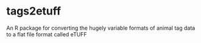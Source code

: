 # tags2etuff
An R package for converting the hugely variable formats of animal tag data to a flat file format called eTUFF
